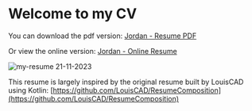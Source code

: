 # Welcome to my CV

You can download the pdf version: [Jordan - Resume PDF ](https://github.com/jordan-jakisa/resume-jordan/files/13438679/resume-11-22-2023.pdf)

Or view the online version: [Jordan - Online Resume](https://jordan-jakisa.github.io/resume-jordan/)


![my-resume 21-11-2023](https://github.com/jordan-jakisa/resume-jordan/assets/72340216/5799faba-1ec8-462d-a2dd-a7bc148bae6c)


This resume is largely inspired by the original resume built by LouisCAD using Kotlin: [https://github.com/LouisCAD/ResumeComposition](https://github.com/LouisCAD/ResumeComposition)
